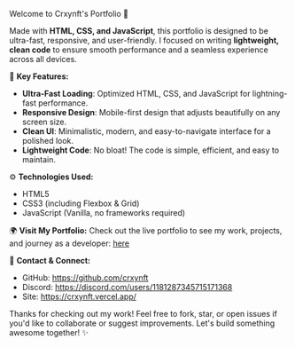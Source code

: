 Welcome to Crxynft's Portfolio 🚀

Made with **HTML, CSS, and JavaScript**, this portfolio is designed to be ultra-fast, responsive, and user-friendly. I focused on writing **lightweight, clean code** to ensure smooth performance and a seamless experience across all devices.

🌟 **Key Features:**
- **Ultra-Fast Loading**: Optimized HTML, CSS, and JavaScript for lightning-fast performance.
- **Responsive Design**: Mobile-first design that adjusts beautifully on any screen size.
- **Clean UI**: Minimalistic, modern, and easy-to-navigate interface for a polished look.
- **Lightweight Code**: No bloat! The code is simple, efficient, and easy to maintain.

⚙️ **Technologies Used:**
- HTML5
- CSS3 (including Flexbox & Grid)
- JavaScript (Vanilla, no frameworks required)

🌍 **Visit My Portfolio:**
Check out the live portfolio to see my work, projects, and journey as a developer: [here](https://crxynft.vercel.app/)

🔗 **Contact & Connect:**
- GitHub: https://github.com/crxynft
- Discord: https://discord.com/users/1181287345715171368
- Site: https://crxynft.vercel.app/

Thanks for checking out my work! Feel free to fork, star, or open issues if you'd like to collaborate or suggest improvements. Let's build something awesome together! ✨

